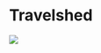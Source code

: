 # Travelshed

<a href='https://nycplanning.github.io/td-travelshed/web/dist/index.html'><img src='https://github.com/NYCPlanning/td-travelshed/blob/master/web/img/cover.PNG'> </a>

